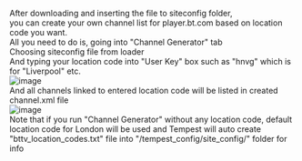After downloading and inserting the file to siteconfig folder,<br>
you can create your own channel list for player.bt.com based on location code you want.<br>
All you need to do is, going into "Channel Generator" tab<br>
Choosing siteconfig file from loader<br>
And typing your location code into "User Key" box such as "hnvg" which is for "Liverpool" etc.<br>
![image](https://user-images.githubusercontent.com/97025515/170435064-e8c559ec-e344-4f3c-89f2-1a982bbc99d4.png)
<br>And all channels linked to entered location code will be listed in created channel.xml file<br>
![image](https://user-images.githubusercontent.com/97025515/170435226-129e8183-2628-4147-8793-4939278a2805.png)
<br>Note that if you run "Channel Generator" without any location code, default location code for London will be used and Tempest 
will auto create "bttv_location_codes.txt" file into "/tempest_config/site_config/" folder for info
